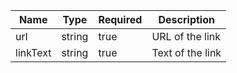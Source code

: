 | Name     | Type   | Required | Description      |
| -------- | ------ | -------- | ---------------- |
| url      | string | true     | URL of the link  |
| linkText | string | true     | Text of the link |
